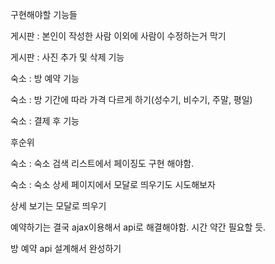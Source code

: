 구현해야할 기능들

게시판 : 본인이 작성한 사람 이외에 사람이 수정하는거 막기

게시판 : 사진 추가 및 삭제 기능


숙소 : 방 예약 기능

숙소 : 방 기간에 따라 가격 다르게 하기(성수기, 비수기, 주말, 평일)

숙소 : 결제 후 기능



후순위

숙소 : 숙소 검색 리스트에서 페이징도 구현 해야함.

숙소 : 숙소 상세 페이지에서 모달로 띄우기도 시도해보자



상세 보기는 모달로 띄우기

예약하기는 결국 ajax이용해서 api로 해결해야함. 시간 약간 필요할 듯.

방 예약 api 설계해서 완성하기

